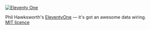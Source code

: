 [![Eleventy One](/images/licences-phils.png)](https://github.com/philhawksworth/eleventyone)

Phil&nbsp;Hawksworth's [EleventyOne](https://github.com/philhawksworth/eleventyone) — it's&nbsp;got an awesome data wiring. [MIT&nbsp;licence](https://github.com/philhawksworth/eleventyone/blob/master/LICENSE)
